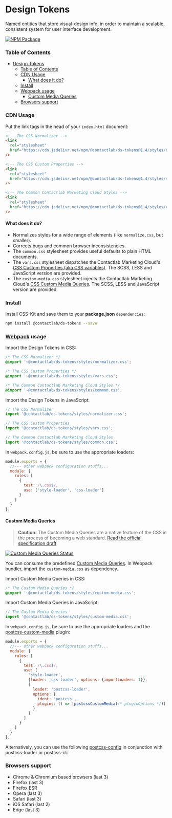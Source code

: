 # Design Tokens

Named entities that store visual-design info, in order to maintain a scalable, consistent system for user interface development.

[![NPM Package][npm-img]][npm-url]

### Table of Contents

- [Design Tokens](#design-tokens)
  - [Table of Contents](#table-of-contents)
  - [CDN Usage](#cdn-usage)
    - [What does it do?](#what-does-it-do)
  - [Install](#install)
  - [Webpack usage](#webpack-usage)
    - [Custom Media Queries](#custom-media-queries)
  - [Browsers support](#browsers-support)

### CDN Usage

Put the link tags in the head of your `index.html` document:

```html
<!-- The CSS Normalizer -->
<link
  rel="stylesheet"
  href="https://cdn.jsdelivr.net/npm/@contactlab/ds-tokens@1.4/styles/normalizer.css"
/>

<!-- The CSS Custom Properties -->
<link
  rel="stylesheet"
  href="https://cdn.jsdelivr.net/npm/@contactlab/ds-tokens@1.4/styles/vars.css"
/>

<!-- The Common Contactlab Marketing Cloud Styles -->
<link
  rel="stylesheet"
  href="https://cdn.jsdelivr.net/npm/@contactlab/ds-tokens@1.4/styles/common.css"
/>
```

#### What does it do?

- Normalizes styles for a wide range of elements (like `normalize.css`, but smaller).
- Corrects bugs and common browser inconsistencies.
- The `common.css` stylesheet provides useful defaults to plain HTML documents.
- The `vars.css` stylesheet dispatches the Contactlab Marketing Cloud's [CSS Custom Properties (aka CSS variables)][custom-properties-url]. The SCSS, LESS and JavaScript version are provided.
- The `custom-media.css` stylesheet injects the Contactlab Marketing Cloud's [CSS Custom Media Queries][custom-mq-url]. The SCSS, LESS and JavaScript version are provided.

### Install

Install CSS-Kit and save them to your **package.json** `dependencies`:

```sh
npm install @contactlab/ds-tokens --save
```

### [Webpack][webpack-url] usage

Import the Design Tokens in CSS:

```css
/* The CSS Normalizer */
@import '~@contactlab/ds-tokens/styles/normalizer.css';

/* The CSS Custom Properties */
@import '~@contactlab/ds-tokens/styles/vars.css';

/* The Common Contactlab Marketing Cloud Styles */
@import '~@contactlab/ds-tokens/styles/common.css';
```

Import the Design Tokens in JavaScript:

```js
// The CSS Normalizer
import '@contactlab/ds-tokens/styles/normalizer.css';

// The CSS Custom Properties
import '@contactlab/ds-tokens/styles/vars.css';

// The Common Contactlab Marketing Cloud Styles
import '@contactlab/ds-tokens/styles/common.css';
```

In `webpack.config.js`, be sure to use the appropriate loaders:

```js
module.exports = {
  //--- other webpack configuration stuffs...
  module: {
    rules: [
      {
        test: /\.css$/,
        use: ['style-loader', 'css-loader']
      }
    ]
  }
};
```

#### Custom Media Queries

> **Caution:** The Custom Media Queries are a native feature of the CSS in the process of becoming a web standard. [Read the official specification draft][custom-mq-specification-url].

[![Custom Media Queries Status][cssdb-img]][cssdb-url]

You can consume the predefined [Custom Media Queries][custom-mq-url]. In Webpack bundler, import the `custom-media.css` as dependency.

Import Custom Media Queries in CSS:

```css
/* The Custom Media Queries */
@import '~@contactlab/ds-tokens/styles/custom-media.css';
```

Import Custom Media Queries in JavaScript:

```js
// The Custom Media Queries
import '@contactlab/ds-tokens/styles/custom-media.css';
```

In `webpack.config.js`, be sure to use the appropriate loaders and the [postcss-custom-media][postcss-custom-media-url] plugin:

```js
module.exports = {
  //--- other webpack configuration stuffs...
  module: {
    rules: [
      {
        test: /\.css$/,
        use: [
          'style-loader',
          {loader: 'css-loader', options: {importLoaders: 1}},
          {
            loader: 'postcss-loader',
            options: {
              ident: 'postcss',
              plugins: () => [postcssCustomMedia(/* pluginOptions */)]
            }
          }
        ]
      }
    ]
  }
};
```

Alternatively, you can use the following [postcss-config][postcss-config-url] in conjunction with postcss-loader or postcss-cli.

### Browsers support

- Chrome & Chromium based browsers (last 3)
- Firefox (last 3)
- Firefox ESR
- Opera (last 3)
- Safari (last 3)
- iOS Safari (last 2)
- Edge (last 3)

<!--
  I M A G E S
-->

[cssdb-img]: https://cssdb.org/badge/custom-media-queries.svg
[npm-img]: https://img.shields.io/npm/v/@contactlab/ds-tokens?style=flat-square&colorA=001420&colorB=0391ec

<!--
  L I N K S
-->

[cssdb-url]: https://cssdb.org/#custom-media-queries
[custom-mq-url]: ./styles/custom-media.css
[custom-mq-specification-url]: http://drafts.csswg.org/mediaqueries-5/#custom-mq
[custom-properties-url]: ./styles/vars.css
[npm-url]: https://www.npmjs.com/package/@contactlab/ds-tokens
[postcss-config-url]: https://github.com/giotramu/postcss-config
[postcss-custom-media-url]: https://github.com/postcss/postcss-custom-media
[webpack-url]: https://webpack.js.org
